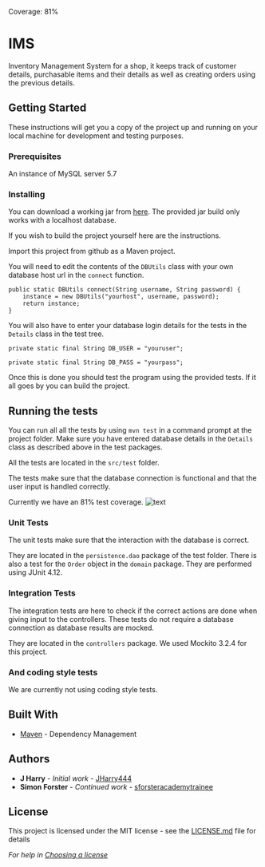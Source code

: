 Coverage: 81%
# IMS

Inventory Management System for a shop, it keeps track of customer details, purchasable items and their details as well as creating orders using the previous details.

## Getting Started

These instructions will get you a copy of the project up and running on your local machine for development and testing purposes.

### Prerequisites

An instance of MySQL server 5.7

### Installing

You can download a working jar from [here](https://github.com/sforsteracademytrainee/IMS/raw/documentation.core/ims-1.0.0-with-dependencies.jar).
The provided jar build only works with a localhost database.

If you wish to build the project yourself here are the instructions.

Import this project from github as a Maven project.

You will need to edit the contents of the `DBUtils` class with your own database host url in the `connect` function.

```
public static DBUtils connect(String username, String password) {
	instance = new DBUtils("yourhost", username, password);
	return instance;
}
```

You will also have to enter your database login details for the tests in the `Details` class in the test tree.


```
private static final String DB_USER = "youruser";

private static final String DB_PASS = "yourpass";
```

Once this is done you should test the program using the provided tests. If it all goes by you can build the project.

## Running the tests

You can run all all the tests by using `mvn test` in a command prompt at the project folder. Make sure you have entered database details in the `Details` class as described above in the test packages.

All the tests are located in the `src/test` folder.

The tests make sure that the database connection is functional and that the user input is handled correctly.

Currently we have an 81% test coverage.
![text](https://i.imgur.com/O9waSOw.png)

### Unit Tests 

The unit tests make sure that the interaction with the database is correct.

They are located in the `persistence.dao` package of the test folder. There is also a test for the `Order` object in the `domain` package. They are performed using JUnit 4.12.

### Integration Tests 

The integration tests are here to check if the correct actions are done when giving input to the controllers. These tests do not require a database connection as database results are mocked.

They are located in the `controllers` package. We used Mockito 3.2.4 for this project.

### And coding style tests

We are currently not using coding style tests.

## Built With

* [Maven](https://maven.apache.org/) - Dependency Management


## Authors

* **J Harry** - *Initial work* - [JHarry444](https://github.com/JHarry444)
* **Simon Forster** - *Continued work* - [sforsteracademytrainee](https://github.com/sforsteracademytrainee)

## License

This project is licensed under the MIT license - see the [LICENSE.md](LICENSE.md) file for details 

*For help in [Choosing a license](https://choosealicense.com/)*
